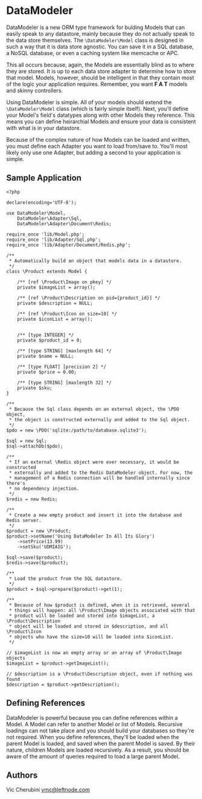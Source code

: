 # DataModeler
DataModeler is a new ORM type framework for bulding Models that can easily speak to any datastore, mainly because they do not actually speak to the data store themselves. The `\DataModeler\Model` class is designed in such a way that it is data store agnostic. You can save it in a SQL database, a NoSQL database, or even a caching system like memcache or APC.

This all occurs because, again, the Models are essentially blind as to where they are stored. It is up to each data store adapter to determine how to store that model. Models, however, should be intelligent in that they contain most of the logic your application requires. Remember, you want **F A T** models and skinny controllers.

Using DataModeler is simple. All of your models should extend the `\DataModeler\Model` class (which is fairly simple itself). Next, you'll define your Model's field's datatypes along with other Models they reference. This means you can define heirarchial Models and ensure your data is consistent with what is in your datastore.

Because of the complex nature of how Models can be loaded and written, you must define each Adapter you want to load from/save to. You'll most likely only use one Adapter, but adding a second to your application is simple.

## Sample Application
	<?php
	
	declare(encoding='UTF-8');
	
	use DataModeler\Model,
		DataModeler\Adapter\Sql,
		DataModeler\Adapter\Document\Redis;
	
	require_once 'lib/Model.php';
	require_once 'lib/Adapter/Sql.php';
	require_once 'lib/Adapter/Document/Redis.php';
	
	/**
	 * Automatically build an object that models data in a datastore.
	 */
	class \Product extends Model {
		
		/** [ref \Product\Image on pkey] */
		private $imageList = array();
		
		/** [ref \Product\Description on pid={product_id}] */
		private $description = NULL;
		
		/** [ref \Product\Icon on size=10] */
		private $iconList = array();


		/** [type INTEGER] */
		private $product_id = 0;

		/** [type STRING] [maxlength 64] */
		private $name = NULL;

		/** [type FLOAT] [precision 2] */
		private $price = 0.00;
		
		/** [type STRING] [maxlength 32] */
		private $sku;
	}
	
	/**
	 * Because the Sql class depends on an external object, the \PDO object,
	 * the object is constructed externally and added to the Sql object.
	 */
	$pdo = new \PDO('sqlite:/path/to/database.sqlite3');
	
	$sql = new Sql;
	$sql->attachDb($pdo);
	
	/**
	 * If an external \Redis object were ever necessary, it would be constructed
	 * externally and added to the Redis DataModeler object. For now, the
	 * management of a Redis connection will be handled internally since there's
	 * no dependency injection.
	 */
	$redis = new Redis;
	
	/**
	 * Create a new empty product and insert it into the database and Redis server.
	 */
	$product = new \Product;
	$product->setName('Using DataModeler In All Its Glory')
		->setPrice(13.99)
		->setSku('UDMIAIG');
		
	$sql->save($product);
	$redis->save($product);
	
	/**
	 * Load the product from the SQL datastore.
	 */
	$product = $sql->prepare($product)->get(1);
	
	/**
	 * Because of how $product is defined, when it is retrieved, several
	 * things will happen: all \Product\Image objects associated with that
	 * product will be loaded and stored into $imageList, a \Product\Description
	 * object will be loaded and stored in $description, and all \Product\Icon
	 * objects who have the size=10 will be loaded into $iconList.
	 */
	
	// $imageList is now an empty array or an array of \Product\Image objects
	$imageList = $product->getImageList();
	
	// $description is a \Product\Description object, even if nothing was found
	$description = $product->getDescription();


## Defining References
DataModeler is powerful because you can define references within a Model. A Model can refer to another Model or list of Models. Recursive loadings can not take place and you should build your databases so they're not required. When you define references, they'll be loaded when the parent Model is loaded, and saved when the parent Model is saved. By their nature, children Models are loaded recursively. As a result, you should be aware of the amount of queries required to load a large parent Model.

## Authors
Vic Cherubini <vmc@leftnode.com>